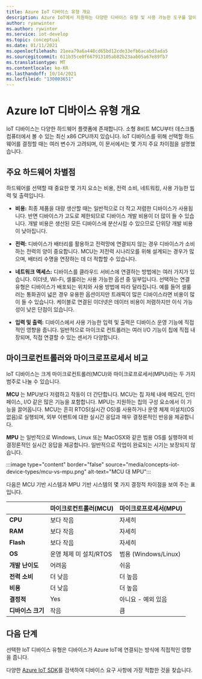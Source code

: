 ```yaml
---
title: Azure IoT 디바이스 유형 개요
description: Azure IoT에서 지원하는 다양한 디바이스 유형 및 사용 가능한 도구를 알아봅니다.
author: ryanwinter
ms.author: rywinter
ms.service: iot-develop
ms.topic: conceptual
ms.date: 01/11/2021
ms.openlocfilehash: 21eea79a6a448cd65bd12cde33efb6acabd3ada5
ms.sourcegitcommit: 611b35ce0f667913105ab82b23aab05a67e89fb7
ms.translationtype: MT
ms.contentlocale: ko-KR
ms.lasthandoff: 10/14/2021
ms.locfileid: "130003651"
---
```

# <a name="overview-of-azure-iot-device-types"></a>Azure IoT 디바이스 유형 개요
IoT 디바이스는 다양한 하드웨어 플랫폼에 존재합니다. 소형 8비트 MCU부터 데스크톱 컴퓨터에서 볼 수 있는 최신 x86 CPU까지 있습니다. IoT 디바이스를 위해 선택할 하드웨어를 결정할 때는 여러 변수가 고려되며, 이 문서에서는 몇 가지 주요 차이점을 설명했습니다.

## <a name="key-hardware-differentiators"></a>주요 하드웨어 차별점
하드웨어를 선택할 때 중요한 몇 가지 요소는 비용, 전력 소비, 네트워킹, 사용 가능한 입력 및 출력입니다.

* **비용:** 최종 제품을 대량 생산할 때는 일반적으로 더 작고 저렴한 디바이스가 사용됩니다. 반면 디바이스가 고도로 제한되므로 디바이스 개발 비용이 더 많이 들 수 있습니다. 개발 비용은 생산된 모든 디바이스에 분산시킬 수 있으므로 단위당 개발 비용이 낮아집니다.

* **전력:** 디바이스가 배터리를 활용하고 전력망에 연결되지 않는 경우 디바이스가 소비하는 전력의 양이 중요합니다. MCU는 저전력 시나리오를 위해 설계되는 경우가 많으며, 배터리 수명을 연장하는 데 더 적합할 수 있습니다.

* **네트워크 액세스:** 디바이스를 클라우드 서비스에 연결하는 방법에는 여러 가지가 있습니다. 이더넷, Wi-Fi, 셀룰러는 사용 가능한 옵션 중 일부입니다. 선택하는 연결 유형은 디바이스가 배포되는 위치와 사용 방법에 따라 달라집니다. 예를 들어 셀룰러는 통화권이 넓은 경우 유용한 옵션이지만 트래픽이 많은 디바이스라면 비용이 많이 들 수 있습니다. 케이블로 연결된 이더넷은 데이터 비용이 저렴하지만 이식 가능성이 낮은 단점이 있습니다.

* **입력 및 출력:** 디바이스에서 사용 가능한 입력 및 출력은 디바이스 운영 기능에 직접적인 영향을 줍니다. 일반적으로 마이크로 컨트롤러는 여러 I/O 기능이 칩에 직접 내장되며, 직접 연결할 수 있는 센서가 다양합니다.

## <a name="microcontrollers-vs-microprocessors"></a>마이크로컨트롤러와 마이크로프로세서 비교
IoT 디바이스는 크게 마이크로컨트롤러(MCU)와 마이크로프로세서(MPU)라는 두 가지 범주로 나눌 수 있습니다.

**MCU** 는 MPU보다 저렴하고 작동이 더 간단합니다. MCU는 칩 자체 내에 메모리, 인터페이스, I/O 같은 많은 기능을 포함합니다. MPU는 지원하는 칩의 구성 요소에서 이 기능을 끌어옵니다. MCU는 흔히 RTOS(실시간 OS)를 사용하거나 운영 체제 미설치(OS 없음)로 실행되며, 외부 이벤트에 대한 실시간 응답과 매우 결정론적인 반응을 제공합니다.

**MPU** 는 일반적으로 Windows, Linux 또는 MacOSX와 같은 범용 OS를 실행하여 비결정론적인 실시간 응답을 제공합니다. 일반적으로 작업이 완료되는 시기는 보장되지 않습니다. 

:::image type="content" border="false" source="media/concepts-iot-device-types/mcu-vs-mpu.png" alt-text="MCU 대 MPU":::

다음은 MCU 기반 시스템과 MPU 기반 시스템의 몇 가지 결정적 차이점을 보여 주는 표입니다.

||마이크로컨트롤러(MCU)|마이크로프로세서(MPU)|
|-|-|-|
|**CPU**| 보다 작음 | 자세히 |
|**RAM**| 보다 작음 | 자세히 |
|**Flash**| 보다 작음 | 자세히 |
|**OS**| 운영 체제 미 설치/RTOS | 범용 (Windows/Linux) |
|**개발 난이도**| 어려움 | 쉬움 |
|**전력 소비**| 더 낮음 | 더 높음 |
|**비용**| 더 낮음 | 더 높음 |
|**결정적**| Yes | 아니요 - 예외 있음 |
|**디바이스 크기**| 작음 | 큼 |

## <a name="next-steps"></a>다음 단계
선택한 IoT 디바이스 유형은 디바이스가 Azure IoT에 연결되는 방식에 직접적인 영향을 줍니다.

다양한 [Azure IoT SDK](about-iot-sdks.md)를 검색하여 디바이스 요구 사항에 가장 적합한 것을 찾습니다.

